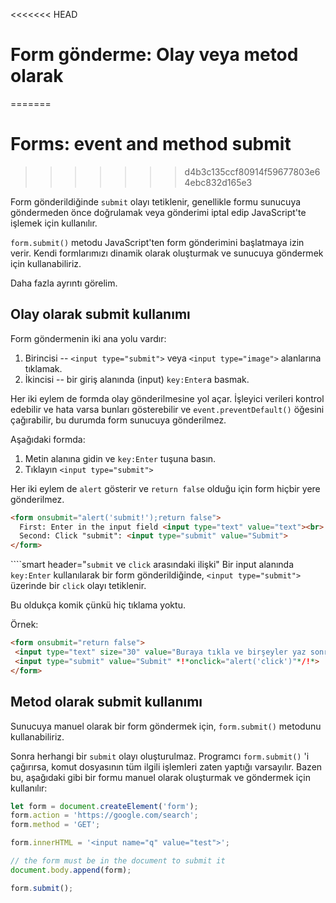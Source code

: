 <<<<<<< HEAD
# Form gönderme: Olay veya metod olarak
=======
# Forms: event and method submit
>>>>>>> d4b3c135ccf80914f59677803e64ebc832d165e3

Form gönderildiğinde `submit` olayı tetiklenir, genellikle formu sunucuya göndermeden önce doğrulamak veya gönderimi iptal edip JavaScript'te işlemek için kullanılır.

`form.submit()` metodu JavaScript'ten form gönderimini başlatmaya izin verir. Kendi formlarımızı dinamik olarak oluşturmak ve sunucuya göndermek için kullanabiliriz.

Daha fazla ayrıntı görelim.

## Olay olarak submit kullanımı

Form göndermenin iki ana yolu vardır:

1. Birincisi -- `<input type="submit">` veya `<input type="image">` alanlarına tıklamak.
2. İkincisi -- bir giriş alanında (input) `key:Enter`a basmak.



Her iki eylem de formda olay gönderilmesine yol açar. İşleyici verileri kontrol edebilir ve hata varsa bunları gösterebilir ve `event.preventDefault()` öğesini çağırabilir, bu durumda form sunucuya gönderilmez.

Aşağıdaki formda:
1. Metin alanına gidin ve `key:Enter` tuşuna basın.
2. Tıklayın  `<input type="submit">`

Her iki eylem de `alert` gösterir ve `return false` olduğu için form hiçbir yere gönderilmez.

```html autorun height=60 no-beautify
<form onsubmit="alert('submit!');return false">
  First: Enter in the input field <input type="text" value="text"><br>
  Second: Click "submit": <input type="submit" value="Submit">
</form>
```

````smart header="`submit` ve `click` arasındaki ilişki"
Bir input alanında `key:Enter` kullanılarak bir form gönderildiğinde, `<input type="submit">` üzerinde bir `click` olayı tetiklenir.

Bu oldukça komik çünkü hiç tıklama yoktu.

Örnek:
```html autorun height=60
<form onsubmit="return false">
 <input type="text" size="30" value="Buraya tıkla ve birşeyler yaz sonra enter'e bas">
 <input type="submit" value="Submit" *!*onclick="alert('click')"*/!*>
</form>
```



## Metod olarak submit kullanımı

Sunucuya manuel olarak bir form göndermek için, `form.submit()` metodunu kullanabiliriz.

Sonra herhangi bir `submit` olayı oluşturulmaz. Programcı `form.submit()` 'i çağırırsa, komut dosyasının tüm ilgili işlemleri zaten yaptığı varsayılır.
Bazen bu, aşağıdaki gibi bir formu manuel olarak oluşturmak ve göndermek için kullanılır:

```js run
let form = document.createElement('form');
form.action = 'https://google.com/search';
form.method = 'GET';

form.innerHTML = '<input name="q" value="test">';

// the form must be in the document to submit it
document.body.append(form);

form.submit();
```
